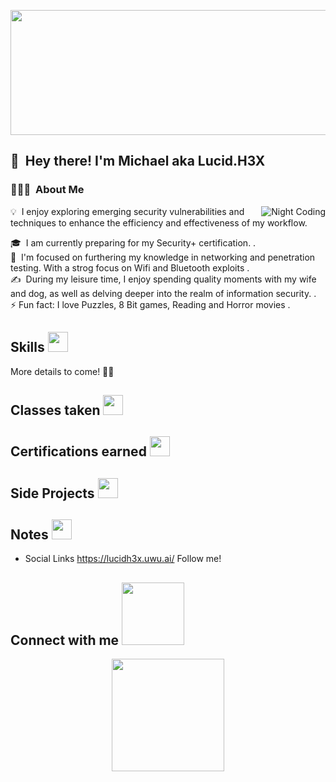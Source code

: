 
<p align="center">
<img src="https://github.com/LucidH3X/LucidH3X/assets/89421832/6add9157-fa1e-455e-8bf2-5e035062321d" width="600" height="200"/>
</p>

## 👋 &nbsp;Hey there! I'm Michael aka Lucid.H3X 

### 👨🏻‍💻 &nbsp;About Me
<img alt="Night Coding" src="https://mrwgifs.com/wp-content/uploads/2014/06/Cute-Cat-Hacking-Into-Top-Secret-Files-On-Chis-Sweet-Home-Anime.gif" align="right"/>
💡 &nbsp;I enjoy exploring emerging security vulnerabilities and techniques to enhance the efficiency and effectiveness of my workflow.

🎓 &nbsp;I am currently preparing for my Security+ certification.  .\
🌱 &nbsp;I'm focused on furthering my knowledge in networking and penetration testing. With a strog focus on Wifi and Bluetooth exploits .\
✍️ &nbsp;During my leisure time, I enjoy spending quality moments with my wife and dog, as well as delving deeper into the realm of information security. .\
⚡ Fun fact: I love Puzzles, 8 Bit games, Reading and Horror movies .


<h2> Skills <img src = "https://media2.giphy.com/media/QssGEmpkyEOhBCb7e1/giphy.gif?cid=ecf05e47a0n3gi1bfqntqmob8g9aid1oyj2wr3ds3mg700bl&rid=giphy.gif" width = 32px> </h2>

More details to come! 🧟‍♂️

## Classes taken <img src = "https://media2.giphy.com/media/QssGEmpkyEOhBCb7e1/giphy.gif?cid=ecf05e47a0n3gi1bfqntqmob8g9aid1oyj2wr3ds3mg700bl&rid=giphy.gif" width = 32px> </h2>

## Certifications earned <img src = "https://media2.giphy.com/media/QssGEmpkyEOhBCb7e1/giphy.gif?cid=ecf05e47a0n3gi1bfqntqmob8g9aid1oyj2wr3ds3mg700bl&rid=giphy.gif" width = 32px> </h2>

## Side Projects <img src = "https://media2.giphy.com/media/QssGEmpkyEOhBCb7e1/giphy.gif?cid=ecf05e47a0n3gi1bfqntqmob8g9aid1oyj2wr3ds3mg700bl&rid=giphy.gif" width = 32px> </h2>

## Notes <img src = "https://media2.giphy.com/media/QssGEmpkyEOhBCb7e1/giphy.gif?cid=ecf05e47a0n3gi1bfqntqmob8g9aid1oyj2wr3ds3mg700bl&rid=giphy.gif" width = 32px> </h2>

* Social Links https://lucidh3x.uwu.ai/ Follow me!


<h2> Connect with me <img src='https://raw.githubusercontent.com/ShahriarShafin/ShahriarShafin/main/Assets/handshake.gif' width="100px"> </h2>

<p align="center">
  <img height="180em" src="https://media0.giphy.com/media/UcxGOKqvVu4ns8tUs5/giphy.gif?cid=790b7611700b6ee79fcafc3c7334143378d187fc556cebc9&rid=giphy.gif&ct=s">
</p>
